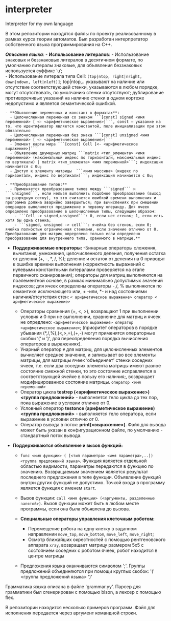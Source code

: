 # interpreter
Interpreter for my own language 

В этом репозитории находятся файлы по проекту реализованному в рамках курса теории автоматов. Был разработан интерпретатор собственного языка программирования на С++.

***Описание языка***:
    - **Использование литералов**:
      - Использование знаковых и беззнаковых литералов в десятичном формате, по умолчанию литералы знаковые, для объявления беззнаковых используется суффикс ‘u’;  
      - Использование литерала типа Cell: ```(top|ntop, right|nright, down|ndown, left|nleft)]```; top|ntop,.. указывают на наличие или отсутствие соответствующей стенки, указываются в любом порядке, могут отсутствовать, по умолчанию стенки отсутствуют; дублирование противоречивых указаний на наличие стенки в одном кортеже недопустимо и является семантической ошибкой.

    - **Объявление переменных и констант в форматах**:
      - Целочисленная переменная со знаком ```[const] signed <имя переменной> [ <- <арифметическое выражение>]```, const – указание на то, что идентификатор является константой, поле инициализации при этом обязательно
      - Целочисленная переменная без знака ```[const] unsigned <имя переменной> [ <- <арифметическое выражение>]```
      - Элемент карты мира ```[const] Сell [<- <арифметическое выражение>]```
      - Объявление двумерных матриц ```matrix <тип_элемента> <имя переменной> (максимальный индекс по горизонтали, максимальный индекс по вертикали) | matrix <тип_элемента> <имя переменной>```; индексация начинается с 0u;
      - Доступ к элементу матрицы  ```<имя массива> (индекс по горизонтали, индекс по вертикали)```; индексация начинается с 0u;

    - **Преобразование типов:**
      - Применяется преобразование типов между ```signed``` и ```unsigned```, если нельзя выполнить подобное преобразование (выход за разрядную сетку), то это считается ошибкой времени выполнения и программа должна аварийно завершиться; при вычислениях при смешении операндов выполняется продвижение к первому операнду. Для ячеек определено преобразование в целочисленные типы, следующим образом:
        - ```Сell -> signed,unsigned```: 0, если нет стенок; 1, если есть хотя бы одна стенка;
        - ```signed, unsigned -> cell```: ячейка без стенок, если 0; ячейка полностью ограниченная стенками, если значение отлично от 0. Преобразование для матриц определено только если определено преобразование для внутреннего типа, хранимого в матрице.**

  - **Поддерживаемые операторы:**
      -Бинарные операторы сложения, вычитания, умножения, целочисленного деления, получения остатка от деления (+, -, *, /, %); деление и остаток от деления на 0 приводят к ошибке времени выполнения (корректность выражений с нулевыми константными литералами проверяется на этапе первичного сканирования);  операторы для матриц выполняются на поэлементной основе, в рамках минимально допустимых значений индексов; для ячеек определены операторы -,/, % выполняются по семантике исключающего или, + -или, *- и над состояниями наличия/отсутствия стен:
    ```< арифметическое выражение> оператор < арифметическое выражение>```
      - Операторы сравнения (=, <, >), возвращают 1 при выполнении условия и 0 при не выполнении, сравнение для матриц и ячеек не опредлено:
    ```<арифметическое выражение> оператор <арифметическое выражение>```;
(приоритет операторов в порядке убывания (*,/,%),(<,>,=),(+,-) могут применятся операторные скобки ‘(‘ и ’)’, для переопределения порядка вычисления операторов в выражениях).
      - Унарный оператор ```#``` для матриц, для целочисленных элементов вычисляет среднее значение, и записывает во все элементы матрицы, для матрицы ячеек ‘объединяет’ стенки соседних ячеек, т.е. если два соседних элемента матрицы имеют разное состояние смежной стенки, то это состояние исправляется в соответствующей ячейке в пользу его наличия;, возвращает модифицированное состояние матрицы.
   ```oператор <имя переменной>```
      - Oператор цикла  **testrep (<арифметическое выражение>)  <группа предложений>** - выполняется тело цикла до тех пор, пока выражение в условии отлично от 0.
      - Условный оператор  **testonce (арифметическое выражение) <группа предложений>** - выполняется тело оператора, если выражение в условии отлично от 0.
      - Оператор вывода в поток: **print(<выражение>)**. Файл для вывода может быть указан в конфигурационном файле, по умолчанию - стандартный поток вывода.

  - **Поддерживаются объявление и вызов функций:**
      - ```func <имя функции> ( [<тип параметра> <имя параметра>,..]) <группа предложений языка>```. Функция является отдельной областью видимости, параметры передаются в функцию по значению. Возвращаемым значением является результат последнего предложения в теле функции. Объявление функций внутри других функций не допустимо. Точкой входа в программу является функция с именем ```start```.
     - Вызов функции: ```call <имя функции> (<аргументы, разделенные запятой>)```. Вызов функции может быть в любом месте программы, если она была объявлена до вызова.

    - **Cпециальные операторы управления клеточным роботом:**
      - Перемещениe робота на одну клетку в заданном направлении ```move_top```, ```move_bottom```, ```move_left```, ```move_right```;
      - Осмотр ближайших окрестностей c помощью рентгеновского аппарата ```xray```, возвращает матрицу размером 5x5 с состоянием соседних с роботом ячеек, робот находится в центре матрицы

    - Предложения языка оканчиваются символом ';'. Группы предложений объединяются при помощи круглых скобок: '(' <группа предложений языка> ')'

Грамматика языка описана в файле 'grammar.yy'. Парсер для грамматики был сгенерирован с помощью bison, а лексер с помощью flex.

В репозитории находится несколько примеров программ. Файл для исполнения передается через аргумент командной строки.
